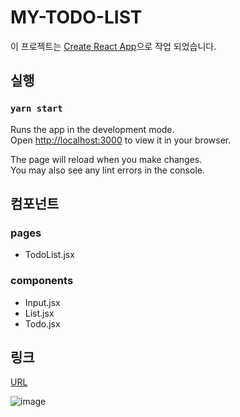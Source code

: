 # MY-TODO-LIST

이 프로젝트는 [Create React App](https://github.com/facebook/create-react-app)으로 작업 되었습니다.

## 실행

### `yarn start`

Runs the app in the development mode.\
Open [http://localhost:3000](http://localhost:3000) to view it in your browser.

The page will reload when you make changes.\
You may also see any lint errors in the console.

## 컴포넌트

### pages 
- TodoList.jsx
### components
- Input.jsx
- List.jsx
- Todo.jsx


## 링크

[URL](https://my-todo-list-heso.vercel.app/)

![image](https://github.com/tjdsksro90/my-todo-list/assets/74041149/b587ed69-a1c1-4f14-8956-53fa8fcee241)

